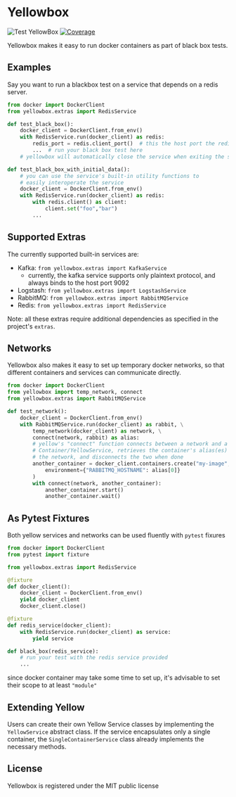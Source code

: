 # Yellowbox
![Test YellowBox](https://github.com/biocatchltd/yellowbox/workflows/Test%20YellowBox/badge.svg?branch=master)
[![Coverage](https://codecov.io/github/biocatchltd/yellowbox/coverage.svg?branch=master)](https://codecov.io/github/biocatchltd/yellowbox?branch=master)


Yellowbox makes it easy to run docker containers as part of black box tests.
## Examples
Say you want to run a blackbox test on a service that depends on a redis server.
```python
from docker import DockerClient
from yellowbox.extras import RedisService

def test_black_box():
    docker_client = DockerClient.from_env()
    with RedisService.run(docker_client) as redis:
        redis_port = redis.client_port()  # this the host port the redis
        ...  # run your black box test here
    # yellowbox will automatically close the service when exiting the scope

def test_black_box_with_initial_data():
    # you can use the service's built-in utility functions to
    # easily interoperate the service
    docker_client = DockerClient.from_env()
    with RedisService.run(docker_client) as redis:
        with redis.client() as client:
            client.set("foo","bar")
        ...
```
## Supported Extras
The currently supported built-in services are:
* Kafka: `from yellowbox.extras import KafkaService`
    * currently, the kafka service supports only plaintext protocol, and always binds to the host port 9092
* Logstash: `from yellowbox.extras import LogstashService`
* RabbitMQ: `from yellowbox.extras import RabbitMQService`
* Redis: `from yellowbox.extras import RedisService`

Note: all these extras require additional dependencies as specified in the project's `extras`.
## Networks
Yellowbox also makes it easy to set up temporary docker networks, so that different containers and services can
communicate directly.
```python
from docker import DockerClient
from yellowbox import temp_network, connect
from yellowbox.extras import RabbitMQService

def test_network():
    docker_client = DockerClient.from_env()
    with RabbitMQService.run(docker_client) as rabbit, \
        temp_network(docker_client) as network, \
        connect(network, rabbit) as alias:
        # yellow's "connect" function connects between a network and a
        # Container/YellowService, retrieves the container's alias(es) on 
        # the network, and disconnects the two when done
        another_container = docker_client.containers.create("my-image", 
            environment={"RABBITMQ_HOSTNAME": alias[0]}
        )
        with connect(network, another_container):
            another_container.start()
            another_container.wait()
```
## As Pytest Fixtures
Both yellow services and networks can be used fluently with `pytest` fixures
```python
from docker import DockerClient
from pytest import fixture

from yellowbox.extras import RedisService

@fixture
def docker_client():
    docker_client = DockerClient.from_env()
    yield docker_client
    docker_client.close()

@fixture
def redis_service(docker_client):
    with RedisService.run(docker_client) as service:
        yield service

def black_box(redis_service):
    # run your test with the redis service provided
    ...
```
since docker container may take some time to set up, it's advisable to set their scope to at least `"module"`
## Extending Yellow
Users can create their own Yellow Service classes by implementing the `YellowService` abstract class.
If the service encapsulates only a single container, the `SingleContainerService` class already implements
the necessary methods.

## License
Yellowbox is registered under the MIT public license

